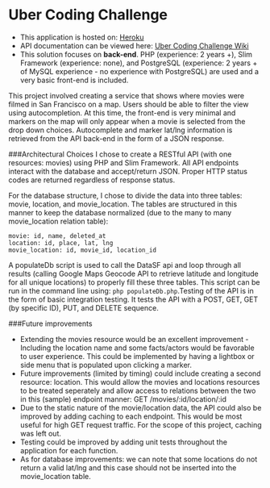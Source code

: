 # Uber Coding Challenge

* This application is hosted on: [Heroku](https://nameless-ridge-1156.herokuapp.com/)
* API documentation can be viewed here: [Uber Coding Challenge Wiki](https://github.com/anna-maria/Uber-Coding-Challenge/wiki)
* This solution focuses on **back-end**. PHP (experience: 2 years +), Slim Framework (experience: none), and PostgreSQL (experience: 2 years + of MySQL experience - no experience with PostgreSQL) are used and a very basic front-end is included. 

This project involved creating a service that shows where movies were filmed in San Francisco on a map. Users should be able to filter the view using autocompletion. At this time, the front-end is very minimal and markers on the map will only appear when a movie is selected from the drop down choices. Autocomplete and marker lat/lng information is retrieved from the API back-end in the form of a JSON response.

###Architectural Choices
I chose to create a RESTful API (with one resources: movies) using PHP and Slim Framework. All API endpoints interact with the database and accept/return JSON. Proper HTTP status codes are returned regardless of response status. 

For the database structure, I chose to divide the data into three tables: movie, location, and movie_location. The tables are structured in this manner to keep the database normalized (due to the many to many movie_location relation table):
```
movie: id, name, deleted_at
location: id, place, lat, lng
movie_location: id, movie_id, location_id
```
A populateDb script is used to call the DataSF api and loop through all results (calling Google Maps Geocode API to retrieve latitude and longitude for all unique locations) to properly fill these three tables. This script can be run in the command line using: `php populateDb.php`.Testing of the API is in the form of basic integration testing. It tests the API with a POST, GET, GET (by specific ID), PUT, and DELETE sequence. 

###Future improvements
* Extending the movies resource would be an excellent improvement - Including the location name and some facts/actors would be favorable to user experience. This could be implemented by having a lightbox or side menu that is populated upon clicking a marker.
* Future improvements (limited by timing) could include creating a second resource: location. This would allow the movies and locations resources to be treated seperately and allow access to relations between the two in this (sample) endpoint manner: GET /movies/:id/location/:id
* Due to the static nature of the movie/location data, the API could also be improved by adding caching to each endpoint. This would be most useful for high GET request traffic. For the scope of this project, caching was left out. 
* Testing could be improved by adding unit tests throughout the application for each function. 
* As for database improvements: we can note that some locations do not return a valid lat/lng and this case should not be inserted into the movie_location table.
